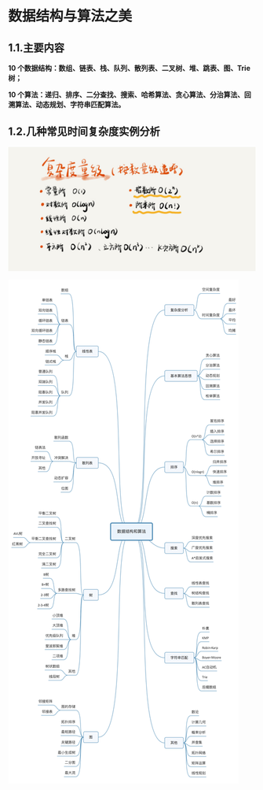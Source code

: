 # 数据结构与算法之美

## 1.1.主要内容

**10 个数据结构：数组、链表、栈、队列、散列表、二叉树、堆、跳表、图、Trie 树；**

**10 个算法：递归、排序、二分查找、搜索、哈希算法、贪心算法、分治算法、回溯算法、动态规划、字符串匹配算法。**


## 1.2.几种常见时间复杂度实例分析
![](/static/image/3723793cc5c810e9d5b06bc95325bf0a.jpg)

![](/static/image/数据结构和算法123456.jpg)

